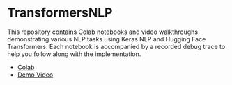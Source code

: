 # TransformersNLP

This repository contains Colab notebooks and video walkthroughs demonstrating various NLP tasks using Keras NLP and Hugging Face Transformers. Each notebook is accompanied by a recorded debug trace to help you follow along with the implementation.

   - [Colab](https://colab.research.google.com/drive/1x-7modQelXWa42_8ApsOXAtLP43wrS3C#scrollTo=ZKjcMGkb69dN)
   - [Demo Video](https://colab.research.google.com/drive/1x-7modQelXWa42_8ApsOXAtLP43wrS3C#scrollTo=ZKjcMGkb69dN)

